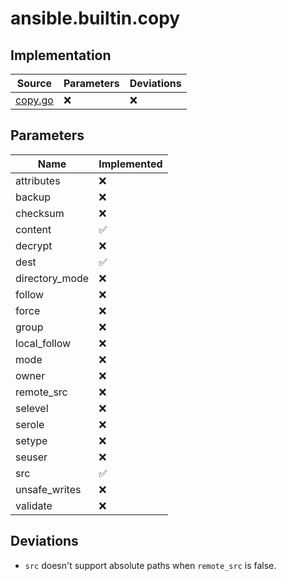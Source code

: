 # ansible.builtin.copy

## Implementation

| Source | Parameters | Deviations |
|--------|------------|------------|
| [copy.go](../../pkg/exec/copy.go) | :x: | :x: |

## Parameters

| Name | Implemented |
|------|-------------|
| attributes |  :x:  |
| backup |  :x:  |
| checksum |  :x:  |
| content |  :white_check_mark:  |
| decrypt |  :x:  |
| dest |  :white_check_mark:  |
| directory_mode |  :x:  |
| follow |  :x:  |
| force |  :x:  |
| group |  :x:  |
| local_follow |  :x:  |
| mode |  :x:  |
| owner |  :x:  |
| remote_src |  :x:  |
| selevel |  :x:  |
| serole |  :x:  |
| setype |  :x:  |
| seuser |  :x:  |
| src |  :white_check_mark:  |
| unsafe_writes |  :x:  |
| validate |  :x:  |

## Deviations

* `src` doesn't support absolute paths when `remote_src` is false.

